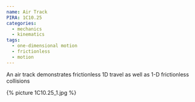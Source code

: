 ```yaml
---
name: Air Track
PIRA: 1C10.25
categories:
  - mechanics
  - kinematics
tags:
  - one-dimensional motion
  - frictionless
  - motion
---
```


An air track demonstrates frictionless 1D travel as well as 1-D frictionless collisions

{% picture 1C10.25_1.jpg %}